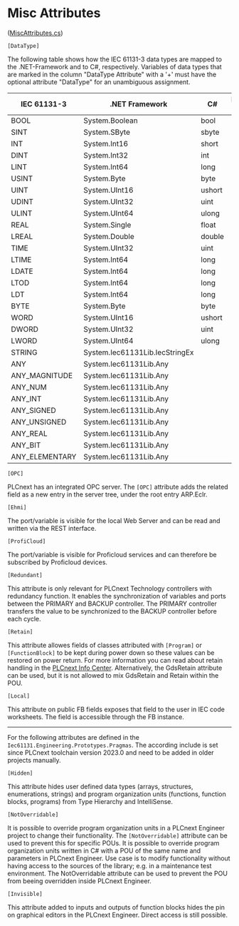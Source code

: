 # Misc Attributes

([MiscAttributes.cs](MiscAttributes.cs))

`[DataType]`

The following table shows how the IEC 61131-3 data types
are mapped to the .NET-Framework and to C#, respectively.
Variables of data types that are marked in the column "DataType Attribute" with
a '+' must have the optional attribute "DataType" for an unambiguous assignment.

| IEC 61131-3       | .NET Framework                 | C#     | DataType Attribute  |
|-------------------|--------------------------------|--------|-----------|
|    BOOL           | System.Boolean                 | bool   |     -     |
|    SINT           | System.SByte                   | sbyte  |     -     |
|    INT            | System.Int16                   | short  |     -     |
|    DINT           | System.Int32                   | int    |     -     |
|    LINT           | System.Int64                   | long   |     -     |
|    USINT          | System.Byte                    | byte   |     -     |
|    UINT           | System.UInt16                  | ushort |     -     |
|    UDINT          | System.UInt32                  | uint   |     -     |
|    ULINT          | System.UInt64                  | ulong  |     -     |
|    REAL           | System.Single                  | float  |     -     |
|    LREAL          | System.Double                  | double |     -     |
|    TIME           | System.UInt32                  | uint   |     +     |
|    LTIME          | System.Int64                   | long   |     +     |
|    LDATE          | System.Int64                   | long   |     +     |
|    LTOD           | System.Int64                   | long   |     +     |
|    LDT            | System.Int64                   | long   |     +     |
|    BYTE           | System.Byte                    | byte   |     +     |
|    WORD           | System.UInt16                  | ushort |     +     |
|    DWORD          | System.UInt32                  | uint   |     +     |
|    LWORD          | System.UInt64                  | ulong  |     +     |
|    STRING         | System.Iec61131Lib.IecStringEx |  |     -     |
|    ANY            | System.Iec61131Lib.Any         |  |     +     |
|    ANY_MAGNITUDE  | System.Iec61131Lib.Any         |  |     +     |
|    ANY_NUM        | System.Iec61131Lib.Any         |  |     +     |
|    ANY_INT        | System.Iec61131Lib.Any         |  |     +     |
|    ANY_SIGNED     | System.Iec61131Lib.Any         |  |     +     |
|    ANY_UNSIGNED   | System.Iec61131Lib.Any         |  |     +     |
|    ANY_REAL       | System.Iec61131Lib.Any         |  |     +     |
|    ANY_BIT        | System.Iec61131Lib.Any         |  |     +     |
|    ANY_ELEMENTARY | System.Iec61131Lib.Any         |  |     +     |

`[OPC]`

PLCnext has an integrated OPC server. The `[OPC]` attribute adds the related field as a new entry in the server tree, under the root entry ARP.Eclr.

`[Ehmi]`

The port/variable is visible for the local Web Server and can be read and written via the REST interface.

`[ProfiCloud]`

The port/variable is visible for Proficloud services and can therefore be subscribed by Proficloud devices.

`[Redundant]`

This attribute is only relevant for PLCnext Technology controllers with redundancy function. It enables the synchronization of variables and ports between the PRIMARY and BACKUP controller. The PRIMARY controller transfers the value to be synchronized to the BACKUP controller before each cycle.

`[Retain]`

This attribute allowes fields of classes attributed with `[Program]` or `[FunctionBlock]` to be kept during power down so these values can be restored on power return. For more information you can read about retain handling in the [PLCnext Info Center](https://www.plcnext.help/te/PLCnext_Runtime/Extended_retain_handling.htm). Alternatively, the GdsRetain attribute can be used, but it is not allowed to mix GdsRetain and Retain within the POU.

`[Local]`

This attribute on public FB fields exposes that field to the user in IEC code worksheets. The field is accessible through the FB instance.
_______________________

For the following attributes are defined in the `Iec61131.Engineering.Prototypes.Pragmas`. The according include is set since PLCnext toolchain version 2023.0 and need to be added in older projects manually.

`[Hidden]`

This attribute hides user defined data types (arrays, structures, enumerations, strings) and program organization units (functions, function blocks, programs) from Type Hierarchy and IntelliSense.

`[NotOverridable]`

It is possible to override program organization units in a PLCnext Engineer project to change their functionality. The `[NotOverridable]` attribute can be used to prevent this for specific POUs. It is possible to override program organization units written in C# with a POU of the same name and parameters in PLCnext Engineer. Use case is to modify functionality without having access to the sources of the library; e.g. in a maintenance test environment. The NotOverridable attribute can be used to prevent the POU from beeing overridden inside PLCnext Engineer.

`[Invisible]`

This attribute added to inputs and outputs of function blocks hides the pin on graphical editors in the PLCnext Engineer. Direct access is still possible.

